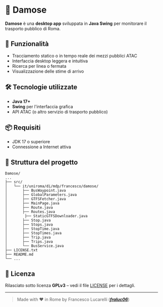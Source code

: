 # 🚌 Damose

**Damose** è una **desktop app** sviluppata in **Java Swing** per monitorare il trasporto pubblico di Roma.

## 🚀 Funzionalità

- Tracciamento statico o in tempo reale dei mezzi pubblici ATAC
- Interfaccia desktop leggera e intuitiva
- Ricerca per linea o fermata
- Visualizzazione delle stime di arrivo

## 🛠️ Tecnologie utilizzate

- **Java 17+**
- **Swing** per l'interfaccia grafica
- API ATAC (o altro servizio di trasporto pubblico)

## 📦 Requisiti

- JDK 17 o superiore
- Connessione a Internet attiva

## 📁 Struttura del progetto

```
Damose/
...
├── src/
│   └── it/uniroma/di/mdp/francesco/damose/
│       ├── BusWaypoint.java
│       ├── GlobalParameters.java
│       ├── GTFSFetcher.java
│       ├── MainPage.java
│       ├── Route.java
│       ├── Routes.java
│        ├── StaticGTFSDownloader.java
│       ├── Stop.java
│       ├── Stops.java
│       ├── StopTime.java
│       ├── StopTimes.java
│       ├── Trip.java
│       ├── Trips.java
│       └── BusService.java
├── LICENSE.txt
├── README.md
└── ...
```

## 📃 Licenza

Rilasciato sotto licenza **GPLv3** – vedi il file [LICENSE](LICENSE.txt) per i dettagli.

---

> Made with ❤️ in Rome by Francesco Lucarelli ([**_fraluc06_**](https://github.com/fraluc06))